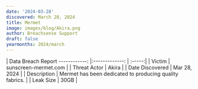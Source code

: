 ```yaml
---
date: '2024-03-28'
discovered: March 28, 2024
title: Mermet
image: images/blog/Akira.png
author: Breachsense Support
draft: false
yearmonths: 2024/march
---
```



| Data Breach Report
------------:     |:-------------:    | :-----:|
| Victim      | sunscreen-mermet.com      | 
| Threat Actor      | Akira      | 
| Date Discovered      | Mar 28, 2024      | 
| Description      | Mermet has been dedicated to producing quality fabrics.      | 
| Leak Size      | 30GB      | 

